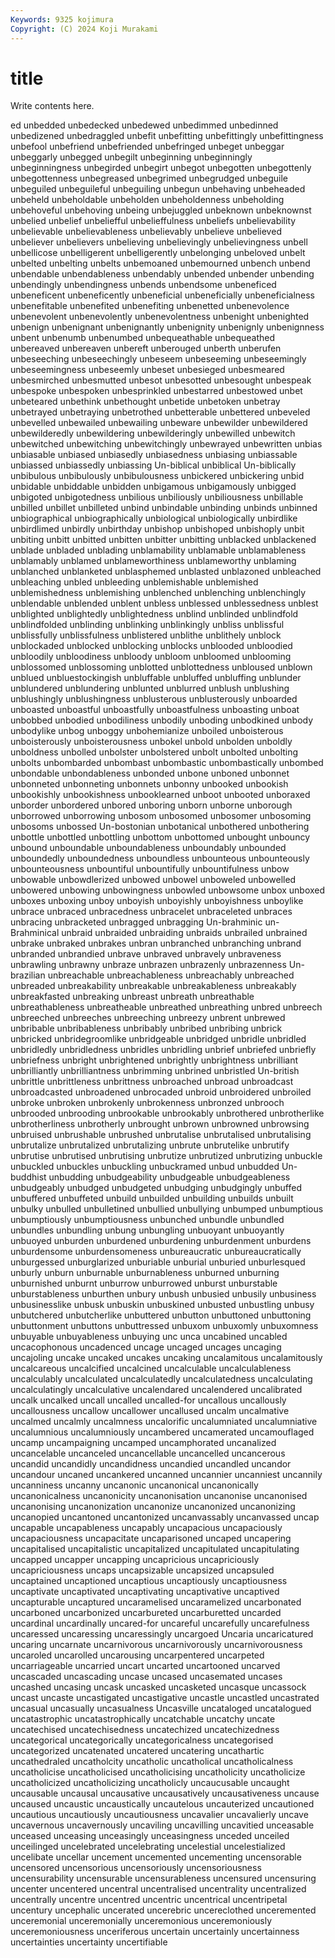 ```yaml
---
Keywords: 9325 kojimura
Copyright: (C) 2024 Koji Murakami
---
```


# title

Write contents here.



ed unbedded
unbedecked unbedewed unbedimmed unbedinned unbedizened unbedraggled unbefit unbefitting unbefittingly unbefittingness
unbefool unbefriend unbefriended unbefringed unbeget unbeggar unbeggarly unbegged unbegilt unbeginning
unbeginningly unbeginningness unbegirded unbegirt unbegot unbegotten unbegottenly unbegottenness unbegreased unbegrimed
unbegrudged unbeguile unbeguiled unbeguileful unbeguiling unbegun unbehaving unbeheaded unbeheld unbeholdable
unbeholden unbeholdenness unbeholding unbehoveful unbehoving unbeing unbejuggled unbeknown unbeknownst unbelied
unbelief unbeliefful unbelieffulness unbeliefs unbelievability unbelievable unbelievableness unbelievably unbelieve unbelieved
unbeliever unbelievers unbelieving unbelievingly unbelievingness unbell unbellicose unbelligerent unbelligerently unbelonging
unbeloved unbelt unbelted unbelting unbelts unbemoaned unbemourned unbench unbend unbendable
unbendableness unbendably unbended unbender unbending unbendingly unbendingness unbends unbendsome unbeneficed
unbeneficent unbeneficently unbeneficial unbeneficially unbeneficialness unbenefitable unbenefited unbenefiting unbenetted unbenevolence
unbenevolent unbenevolently unbenevolentness unbenight unbenighted unbenign unbenignant unbenignantly unbenignity unbenignly
unbenignness unbent unbenumb unbenumbed unbequeathable unbequeathed unbereaved unbereaven unbereft unberouged
unberth unberufen unbeseeching unbeseechingly unbeseem unbeseeming unbeseemingly unbeseemingness unbeseemly unbeset
unbesieged unbesmeared unbesmirched unbesmutted unbesot unbesotted unbesought unbespeak unbespoke unbespoken
unbesprinkled unbestarred unbestowed unbet unbeteared unbethink unbethought unbetide unbetoken unbetray
unbetrayed unbetraying unbetrothed unbetterable unbettered unbeveled unbevelled unbewailed unbewailing unbeware
unbewilder unbewildered unbewilderedly unbewildering unbewilderingly unbewilled unbewitch unbewitched unbewitching unbewitchingly
unbewrayed unbewritten unbias unbiasable unbiased unbiasedly unbiasedness unbiasing unbiassable unbiassed
unbiassedly unbiassing Un-biblical unbiblical Un-biblically unbibulous unbibulously unbibulousness unbickered unbickering
unbid unbidable unbiddable unbidden unbigamous unbigamously unbigged unbigoted unbigotedness unbilious
unbiliously unbiliousness unbillable unbilled unbillet unbilleted unbind unbindable unbinding unbinds
unbinned unbiographical unbiographically unbiological unbiologically unbirdlike unbirdlimed unbirdly unbirthday unbishop
unbishoped unbishoply unbit unbiting unbitt unbitted unbitten unbitter unbitting unblacked
unblackened unblade unbladed unblading unblamability unblamable unblamableness unblamably unblamed unblameworthiness
unblameworthy unblaming unblanched unblanketed unblasphemed unblasted unblazoned unbleached unbleaching unbled
unbleeding unblemishable unblemished unblemishedness unblemishing unblenched unblenching unblenchingly unblendable unblended
unblent unbless unblessed unblessedness unblest unblighted unblightedly unblightedness unblind unblinded
unblindfold unblindfolded unblinding unblinking unblinkingly unbliss unblissful unblissfully unblissfulness unblistered
unblithe unblithely unblock unblockaded unblocked unblocking unblocks unblooded unbloodied unbloodily
unbloodiness unbloody unbloom unbloomed unblooming unblossomed unblossoming unblotted unblottedness unbloused
unblown unblued unbluestockingish unbluffable unbluffed unbluffing unblunder unblundered unblundering unblunted
unblurred unblush unblushing unblushingly unblushingness unblusterous unblusterously unboarded unboasted unboastful
unboastfully unboastfulness unboasting unboat unbobbed unbodied unbodiliness unbodily unboding unbodkined
unbody unbodylike unbog unboggy unbohemianize unboiled unboisterous unboisterously unboisterousness unbokel
unbold unbolden unboldly unboldness unbolled unbolster unbolstered unbolt unbolted unbolting
unbolts unbombarded unbombast unbombastic unbombastically unbombed unbondable unbondableness unbonded unbone
unboned unbonnet unbonneted unbonneting unbonnets unbonny unbooked unbookish unbookishly unbookishness
unbooklearned unboot unbooted unboraxed unborder unbordered unbored unboring unborn unborne
unborough unborrowed unborrowing unbosom unbosomed unbosomer unbosoming unbosoms unbossed Un-bostonian
unbotanical unbothered unbothering unbottle unbottled unbottling unbottom unbottomed unbought unbouncy
unbound unboundable unboundableness unboundably unbounded unboundedly unboundedness unboundless unbounteous unbounteously
unbounteousness unbountiful unbountifully unbountifulness unbow unbowable unbowdlerized unbowed unbowel unboweled
unbowelled unbowered unbowing unbowingness unbowled unbowsome unbox unboxed unboxes unboxing
unboy unboyish unboyishly unboyishness unboylike unbrace unbraced unbracedness unbracelet unbraceleted
unbraces unbracing unbracketed unbragged unbragging Un-brahminic un-Brahminical unbraid unbraided unbraiding
unbraids unbrailed unbrained unbrake unbraked unbrakes unbran unbranched unbranching unbrand
unbranded unbrandied unbrave unbraved unbravely unbraveness unbrawling unbrawny unbraze unbrazen
unbrazenly unbrazenness Un-brazilian unbreachable unbreachableness unbreachably unbreached unbreaded unbreakability unbreakable
unbreakableness unbreakably unbreakfasted unbreaking unbreast unbreath unbreathable unbreathableness unbreatheable unbreathed
unbreathing unbred unbreech unbreeched unbreeches unbreeching unbreezy unbrent unbrewed unbribable
unbribableness unbribably unbribed unbribing unbrick unbricked unbridegroomlike unbridgeable unbridged unbridle
unbridled unbridledly unbridledness unbridles unbridling unbrief unbriefed unbriefly unbriefness unbright
unbrightened unbrightly unbrightness unbrilliant unbrilliantly unbrilliantness unbrimming unbrined unbristled Un-british
unbrittle unbrittleness unbrittness unbroached unbroad unbroadcast unbroadcasted unbroadened unbrocaded unbroid
unbroidered unbroiled unbroke unbroken unbrokenly unbrokenness unbronzed unbrooch unbrooded unbrooding
unbrookable unbrookably unbrothered unbrotherlike unbrotherliness unbrotherly unbrought unbrown unbrowned unbrowsing
unbruised unbrushable unbrushed unbrutalise unbrutalised unbrutalising unbrutalize unbrutalized unbrutalizing unbrute
unbrutelike unbrutify unbrutise unbrutised unbrutising unbrutize unbrutized unbrutizing unbuckle unbuckled
unbuckles unbuckling unbuckramed unbud unbudded Un-buddhist unbudding unbudgeability unbudgeable unbudgeableness
unbudgeably unbudged unbudgeted unbudging unbudgingly unbuffed unbuffered unbuffeted unbuild unbuilded
unbuilding unbuilds unbuilt unbulky unbulled unbulletined unbullied unbullying unbumped unbumptious
unbumptiously unbumptiousness unbunched unbundle unbundled unbundles unbundling unbung unbungling unbuoyant
unbuoyantly unbuoyed unburden unburdened unburdening unburdenment unburdens unburdensome unburdensomeness unbureaucratic
unbureaucratically unburgessed unburglarized unburiable unburial unburied unburlesqued unburly unburn unburnable
unburnableness unburned unburning unburnished unburnt unburrow unburrowed unburst unburstable unburstableness
unburthen unbury unbush unbusied unbusily unbusiness unbusinesslike unbusk unbuskin unbuskined
unbusted unbustling unbusy unbutchered unbutcherlike unbuttered unbutton unbuttoned unbuttoning unbuttonment
unbuttons unbuttressed unbuxom unbuxomly unbuxomness unbuyable unbuyableness unbuying unc unca
uncabined uncabled uncacophonous uncadenced uncage uncaged uncages uncaging uncajoling uncake
uncaked uncakes uncaking uncalamitous uncalamitously uncalcareous uncalcified uncalcined uncalculable uncalculableness
uncalculably uncalculated uncalculatedly uncalculatedness uncalculating uncalculatingly uncalculative uncalendared uncalendered uncalibrated
uncalk uncalked uncall uncalled uncalled-for uncallous uncallously uncallousness uncallow uncallower
uncallused uncalm uncalmative uncalmed uncalmly uncalmness uncalorific uncalumniated uncalumniative uncalumnious
uncalumniously uncambered uncamerated uncamouflaged uncamp uncampaigning uncamped uncamphorated uncanalized uncancelable
uncanceled uncancellable uncancelled uncancerous uncandid uncandidly uncandidness uncandied uncandled uncandor
uncandour uncaned uncankered uncanned uncannier uncanniest uncannily uncanniness uncanny uncanonic
uncanonical uncanonically uncanonicalness uncanonicity uncanonisation uncanonise uncanonised uncanonising uncanonization uncanonize
uncanonized uncanonizing uncanopied uncantoned uncantonized uncanvassably uncanvassed uncap uncapable uncapableness
uncapably uncapacious uncapaciously uncapaciousness uncapacitate uncaparisoned uncaped uncapering uncapitalised uncapitalistic
uncapitalized uncapitulated uncapitulating uncapped uncapper uncapping uncapricious uncapriciously uncapriciousness uncaps
uncapsizable uncapsized uncapsuled uncaptained uncaptioned uncaptious uncaptiously uncaptiousness uncaptivate uncaptivated
uncaptivating uncaptivative uncaptived uncapturable uncaptured uncaramelised uncaramelized uncarbonated uncarboned uncarbonized
uncarbureted uncarburetted uncarded uncardinal uncardinally uncared-for uncareful uncarefully uncarefulness uncaressed
uncaressing uncaressingly uncargoed Uncaria uncaricatured uncaring uncarnate uncarnivorous uncarnivorously uncarnivorousness
uncaroled uncarolled uncarousing uncarpentered uncarpeted uncarriageable uncarried uncart uncarted uncartooned
uncarved uncascaded uncascading uncase uncased uncasemated uncases uncashed uncasing uncask
uncasked uncasketed uncasque uncassock uncast uncaste uncastigated uncastigative uncastle uncastled
uncastrated uncasual uncasually uncasualness Uncasville uncataloged uncatalogued uncatastrophic uncatastrophically uncatchable
uncatchy uncate uncatechised uncatechisedness uncatechized uncatechizedness uncategorical uncategorically uncategoricalness uncategorised
uncategorized uncatenated uncatered uncatering uncathartic uncathedraled uncatholcity uncatholic uncatholical uncatholicalness
uncatholicise uncatholicised uncatholicising uncatholicity uncatholicize uncatholicized uncatholicizing uncatholicly uncaucusable uncaught
uncausable uncausal uncausative uncausatively uncausativeness uncause uncaused uncaustic uncaustically uncautelous
uncauterized uncautioned uncautious uncautiously uncautiousness uncavalier uncavalierly uncave uncavernous uncavernously
uncaviling uncavilling uncavitied unceasable unceased unceasing unceasingly unceasingness unceded unceiled
unceilinged uncelebrated uncelebrating uncelestial uncelestialized uncelibate uncellar uncement uncemented uncementing
uncensorable uncensored uncensorious uncensoriously uncensoriousness uncensurability uncensurable uncensurableness uncensured uncensuring
uncenter uncentered uncentral uncentralised uncentrality uncentralized uncentrally uncentre uncentred uncentric
uncentrical uncentripetal uncentury uncephalic uncerated uncerebric uncereclothed unceremented unceremonial unceremonially
unceremonious unceremoniously unceremoniousness unceriferous uncertain uncertainly uncertainness uncertainties uncertainty uncertifiable
